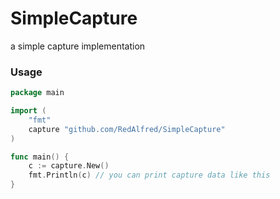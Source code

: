 # SimpleCapture
a simple capture implementation
### Usage
```go
package main

import (
    "fmt"
    capture "github.com/RedAlfred/SimpleCapture"
)

func main() {
    c := capture.New()
    fmt.Println(c) // you can print capture data like this
}
```